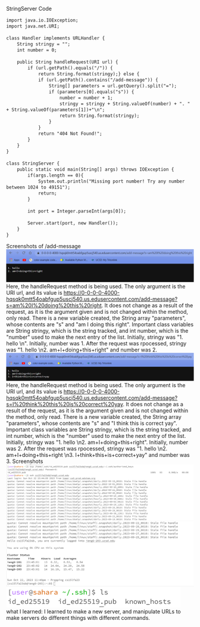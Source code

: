 StringServer Code
```
import java.io.IOException;
import java.net.URI;

class Handler implements URLHandler {
    String stringy = "";
    int number = 0;

    public String handleRequest(URI url) {
        if (url.getPath().equals("/")) {
            return String.format(stringy);} else {
            if (url.getPath().contains("/add-message")) {
                String[] parameters = url.getQuery().split("=");
                if (parameters[0].equals("s")) {
                    number = number + 1;
                    stringy = stringy + String.valueOf(number) + ". " + String.valueOf(parameters[1])+"\n";
                    return String.format(stringy);
                }
            }
            return "404 Not Found!";
        }
    }
}

class StringServer {
    public static void main(String[] args) throws IOException {
        if(args.length == 0){
            System.out.println("Missing port number! Try any number between 1024 to 49151");
            return;
        }

        int port = Integer.parseInt(args[0]);

        Server.start(port, new Handler());
    }
}
```
Screenshots of /add-message
![Image](labtwo1.png)
Here, the handleRequest method is being used. The only argument is the URI url, and its value is https://0-0-0-0-4000-hqsqk0mtt54oabfgup5uscj540.us.edusercontent.com/add-message?s=am%20I%20doing%20this%20right. It does not change as a result of the request, as it is the argument given and is not changed within the method, only read. There is a new variable created, the String array "parameters", whose contents are "s" and "am I doing this right". Important class variables are String stringy, which is the string tracked, and int number, which is the "number" used to make the next entry of the list. Initially, stringy was "1. hello \n". Initially, number was 1. After the request was rpocessed, stringy was "1. hello \n2. am+I+doing+this+right" and number was 2.
![Image](labtwo2.png)
Here, the handleRequest method is being used. The only argument is the URI url, and its value is https://0-0-0-0-4000-hqsqk0mtt54oabfgup5uscj540.us.edusercontent.com/add-message?s=I%20think%20this%20is%20correct%20yay. It does not change as a result of the request, as it is the argument given and is not changed within the method, only read. There is a new variable created, the String array "parameters", whose contents are "s" and "I think this is correct yay". Important class variables are String stringy, which is the string tracked, and int number, which is the "number" used to make the next entry of the list. Initially, stringy was "1. hello \n2. am+I+doing+this+right". Initially, number was 2. After the request was rpocessed, stringy was "1. hello \n2. am+I+doing+this+right \n3. I+think+this+is+correct+yay" and number was 3.
Screenshots
![Image](labtwo3.png)
![Image](labtwo4.png)
![Image](labtwo5.png)
what I learned: I learned to make a new server, and manipulate URLs to make servers do different things with different commands.
